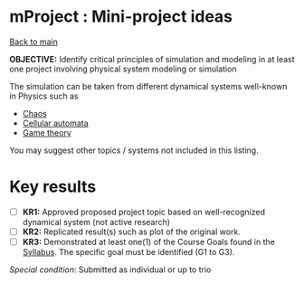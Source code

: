 # mProject : Mini-project ideas
[Back to main](../README.md)

**OBJECTIVE:** Identify critical principles of simulation and modeling in at least one project involving physical system modeling or simulation

The simulation can be taken from different dynamical systems well-known in Physics such as
 - [Chaos](./Chaos/README.md)
 - [Cellular automata](./Cellular-Automata/README.md)
 - [Game theory](./Game-Theory/README.md)

You may suggest other topics / systems not included in this listing.

# Key results
 - [ ] **KR1:** Approved proposed project topic based on well-recognized dynamical system (not active research)
 - [ ] **KR2:** Replicated result(s) such as plot of the original work.
 - [ ] **KR3:** Demonstrated at least one(1) of the Course Goals found in the [Syllabus](../SYLLABUS.md).
  The specific goal must be identified (G1 to G3).

*Special condition*: Submitted as individual or up to trio
